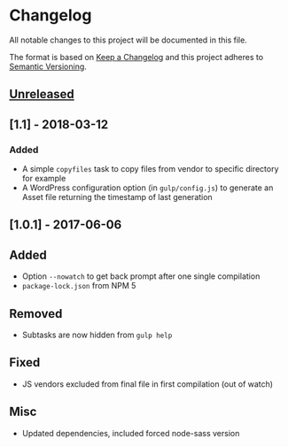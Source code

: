 # Changelog
All notable changes to this project will be documented in this file.

The format is based on [Keep a Changelog](http://keepachangelog.com/en/1.0.0/)
and this project adheres to [Semantic Versioning](http://semver.org/spec/v2.0.0.html).

## [Unreleased]

## [1.1] - 2018-03-12
### Added
- A simple `copyfiles` task to copy files from vendor to specific directory for example
- A WordPress configuration option (in `gulp/config.js`) to generate an Asset file returning the timestamp of last generation

## [1.0.1] - 2017-06-06
## Added
- Option `--nowatch` to get back prompt after one single compilation
- `package-lock.json` from NPM 5

## Removed
 - Subtasks are now hidden from `gulp help`

## Fixed
 - JS vendors excluded from final file in first compilation (out of watch)

## Misc
 - Updated dependencies, included forced node-sass version

[Unreleased]: https://github.com/guichet/guichet/compare/v1.1.0...HEAD
[1.0.0]: https://github.com/guichet/guichet/compare/v1.0.1...v1.1.0
